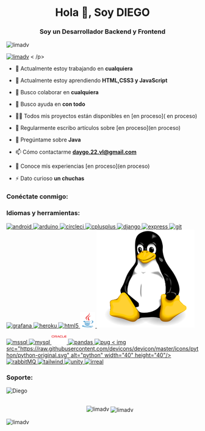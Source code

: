 <h1 align="center">Hola 👋, Soy DIEGO</h1>
<h3 align="center">Soy un Desarrollador Backend y Frontend</h3>

<p align="left"> <img src="https: //komarev.com/ghpvc/?username=limadv&label=Profile%20views&color=0e75b6&style=flat" alt="limadv" /> </p>

<p align="left"> <a href="https://github .com/ryo-ma/github-profile-trofeo"><img src="https://github-perfil-trofeo.vercel.app/?username=limadv" alt="limadv" /></a> < /p>

- 🔭 Actualmente estoy trabajando en **cualquiera**

- 🌱 Actualmente estoy aprendiendo **HTML,CSS3 y JavaScript**

- 👯 Busco colaborar en **cualquiera**

- 🤝 Busco ayuda en **con todo**

- 👨‍💻 Todos mis proyectos están disponibles en [en proceso]( en proceso)

- 📝 Regularmente escribo artículos sobre [en proceso](en proceso)

- 💬 Pregúntame sobre **Java**

- 📫 Cómo contactarme **daygo.22.vl@gmail.com**

- 📄 Conoce mis experiencias [en proceso](en proceso)

- ⚡ Dato curioso **un chuchas**

<h3 align="left">Conéctate conmigo:</h3>
<p align="left">
</p>

<h3 align="left">Idiomas y herramientas:</h3>
<p align="left"> <a href="https://developer.android.com" target="_blank" rel="noreferrer"> <img src="https://raw.githubusercontent.com/devicons /devicon/master/icons/android/android-original-wordmark.svg" alt="android" width="40" height="40"/> </a> <a href="https://www.arduino .cc/" target="_blank" rel="noreferrer"> <img src="https://cdn.worldvectorlogo.com/logos/arduino-1.svg" alt="arduino" width="40" height= "40"/> </a> <a href="https:// circleci.com" target="_blank" rel="noreferrer"> <img src="https://www.vectorlogo.zone/logos/circleci/circleci-icon.svg" alt="circleci" width="40" height="40"/> </a> <a href="https://www.w3schools.com/cpp/" target="_blank" rel="noreferrer"> <img src="https://raw .githubusercontent.com/devicons/devicon/master/icons/cplusplus/cplusplus-original.svg" alt="cplusplus" width="40" height="40"/> </a> <a href="https://www.djangoproject.com/" target="_blank" rel="noreferrer"> <img src="https://cdn.worldvectorlogo.com/logos/django.svg" alt="django" width="40 " height="40"/> </a> <a href="https://expressjs.com" target="_blank" rel="noreferrer"> <img src="https://raw.githubusercontent.com /devicons/devicon/master/icons/express/express-original-wordmark.svg" alt="express" width="40" height="40"/> </a> <a href="https://git -scm.com/" target="_blank" rel="noreferrer"> <img src="https://www.vectorlogo.zone/logos/git-scm/git-scm-icon.svg" alt="git" width="40" height="40"/> </a> <a href="https://grafana.com" target="_blank" rel="noreferrer"> <img src ="https://www.vectorlogo.zone/logos/grafana/grafana-icon.svg" alt="grafana" width="40" height="40"/> </a> <a href="https: //heroku.com" target="_blank" rel="noreferrer"> <img src="https://www.vectorlogo.zone/logos/heroku/heroku-icon.svg" alt="heroku" width=" 40" height="40"/> </a> <a href="https://www.w3.org/html/" target="_blank" rel="noreferrer"> <img src="https:/ /crudo.githubusercontent.com/devicons/devicon/master/icons/html5/html5-original-wordmark.svg" alt="html5" width="40" height="40"/> </a> <a href="https: //www.java.com" target="_blank" rel="noreferrer"> <img src="https://raw.githubusercontent.com/devicons/devicon/master/icons/java/java-original.svg" alt="java" width="40" height="40"/> </a> <a href="https://www.linux.org/" target="_blank" rel="noreferrer"> <img src="https://raw.githubusercontent.com/devicons/devicon/master/icons/linux/linux-original.svg" alt="linux" ancho="40" altura="40"/> </a> <a href="https://www.microsoft.com/en-us/sql-server" target="_blank " rel="noreferrer"> <img src="https://www.svgrepo.com/show/303229/microsoft-sql-server-logo.svg" alt="mssql" width="40" height="40 "/> </a> <a href="https://www.mysql.com/" target="_blank" rel="noreferrer"> <img src="https://raw.githubusercontent.com/devicons /devicon/master/icons/mysql/mysql-original-wordmark.svg" alt="mysql" width="40" height="40"/> </a> <a href="https://www.oracle .com/" target="_blank" rel="noreferrer"> <img src="https://raw.githubusercontent.com/devicons/devicon/master/icons/oracle/oracle-original.svg" alt="oracle" width="40" height="40"/> </a> <a href="https://pandas.pydata.org/" target="_blank" rel="noreferrer"> <img src="https: //raw.githubusercontent.com/devicons/devicon/2ae2a900d2f041da66e950e4d48052658d850630/icons/pandas/pandas-original.svg" alt="pandas" width="40" height="40"/> </a> <a href=" https://pugjs.org" target="_blank" rel="noreferrer"> <img src="https://cdn.worldvectorlogo.com/logos/pug.svg" alt="pug" width="40" height="40"/> </a> <a href="https://www.python.org" target="_blank" rel="noreferrer"> < img src="https://raw.githubusercontent.com/devicons/devicon/master/icons/python/python-original.svg" alt="python" width="40" height="40"/> </a > <a href="https://www.rabbitmq.com" target="_blank" rel="noreferrer"> <img src="https://www.vectorlogo.zone/logos/rabbitmq/rabbitmq-icon. svg" alt="rabbitMQ" width="40" height="40"/> </a> <a href="https://tailwindcss.com/" target="_blank" rel="noreferrer"> <img src="https://www.vectorlogo.zone/logos/tailwindcss/tailwindcss-icon.svg" alt="tailwind" width="40" height ="40"/> </a> <a href="https://unity.com/" target="_blank" rel="noreferrer"> <img src="https://www.vectorlogo.zone/ logos/unity3d/unity3d-icon.svg" alt="unity" width="40" height="40"/> </a> <a href="https://unrealengine.com/" target="_blank" rel="noreferrer"> <img src="https://raw.githubusercontent.com/kenangundogan/fontisto/036b7eca71aab1bef8e6a0518f7329f13ed62f6b/icons/svg/brand/unreal-engine.svg" alt="irreal" ancho="40" altura="40"/> </a> </p>


<h3 align="left">Soporte:</h3>
<p> <a href="https://www.buymeacoffee.com/Diego"> <img align="left" src="https://cdn .buymeacoffee.com/buttons/v2/default-yellow.png" height="50" width="210" alt="Diego" /></a> </p><br> <br>


<p><img align="left" src="https://github-readme-stats.vercel.app/api/top-langs?username=limadv&show_icons=true&locale=en&layout=compact" alt="limadv" /> </p>

<p> <img align="center" src="https://github-readme-stats.vercel.app/api?username=limadv&show_icons=true&locale=en" alt="limadv" /> </p>

<p><img align="center" src="https://github-readme-streak-stats.herokuapp.com/?user=limadv&" alt="limadv" /></p>

